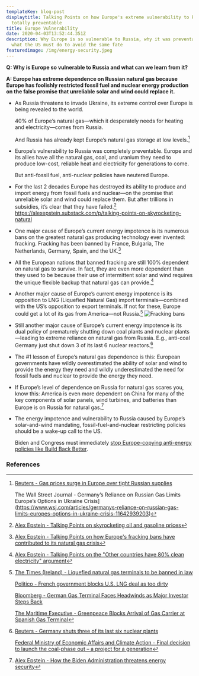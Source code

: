 ```yaml
---
templateKey: blog-post
displaytitle: Talking Points on how Europe's extreme vulnerability to Russia was
  totally preventable
title: Europe Vulnerability
date: 2020-04-03T13:52:44.351Z
description: Why Europe is so vulnerable to Russia, why it was preventable, and
  what the US must do to avoid the same fate
featuredimage: /img/energy-security.jpeg
---
```

**Q: Why is Europe so vulnerable to Russia and what can we learn from it?**

**A: Europe has extreme dependence on Russian natural gas because Europe has foolishly restricted fossil fuel and nuclear energy production on the false promise that unreliable solar and wind could replace it.**

- ​​As Russia threatens to invade Ukraine, its extreme control over Europe is being revealed to the world.

    40% of Europe’s natural gas—which it desperately needs for heating and electricity—comes from Russia.

    And Russia has already kept Europe’s natural gas storage at low levels.[^1]

- Europe’s vulnerability to Russia was completely preventable. Europe and its allies have all the natural gas, coal, and uranium they need to produce low-cost, reliable heat and electricity for generations to come.

    But anti-fossil fuel, anti-nuclear policies have neutered Europe.

- For the last 2 decades Europe has destroyed its ability to produce and import energy from fossil fuels and nuclear—on the promise that unreliable solar and wind could replace them. But after trillions in subsidies, it’s clear that they have failed.[^2]
https://alexepstein.substack.com/p/talking-points-on-skyrocketing-natural

- One major cause of Europe’s current energy impotence is its numerous bans on the greatest natural gas producing technology ever invented: fracking. Fracking has been banned by France, Bulgaria, The Netherlands, Germany, Spain, and the UK.[^3]

- All the European nations that banned fracking are still 100% dependent on natural gas to survive. In fact, they are even more dependent than they used to be because their use of intermittent solar and wind requires the unique flexible backup that natural gas can provide.[^4]

- Another major cause of Europe’s current energy impotence is its opposition to LNG (Liquefied Natural Gas) import terminals—combined with the US’s opposition to export terminals. If not for these, Europe could get a lot of its gas from America—not Russia.[^5]
![Fracking bans](/img/fracking-bans.jpeg)

- Still another major cause of Europe’s current energy impotence is its dual policy of prematurely shutting down coal plants and nuclear plants—leading to extreme reliance on natural gas from Russia. E.g., anti-coal Germany just shut down 3 of its last 6 nuclear reactors.[^6]

- The #1 lesson of Europe’s natural gas dependence is this: European governments have wildly overestimated the ability of solar and wind to provide the energy they need and wildly underestimated the need for fossil fuels and nuclear to provide the energy they need.

- If Europe’s level of dependence on Russia for natural gas scares you, know this: America is even more dependent on China for many of the key components of solar panels, wind turbines, and batteries than Europe is on Russia for natural gas.[^7]

- The energy impotence and vulnerability to Russia caused by Europe’s solar-and-wind mandating, fossil-fuel-and-nuclear restricting policies should be a wake-up call to the US.

    Biden and Congress must immediately [stop Europe-copying anti-energy policies like Build Back Better](https://alexepstein.substack.com/p/intellectual-ammunition-to-keep-build).


### References

[^1]:
    [Reuters - Gas prices surge in Europe over tight Russian supplies](https://www.reuters.com/markets/commodities/gas-flows-eastward-via-russian-yamal-pipeline-jump-2022-01-04/)

    The Wall Street Journal - Germany’s Reliance on Russian Gas Limits Europe’s Options in Ukraine Crisis](https://www.wsj.com/articles/germanys-reliance-on-russian-gas-limits-europes-options-in-ukraine-crisis-11642939203)

[^2]: [Alex Epstein - Talking Points on skyrocketing oil and gasoline prices](https://alexepstein.substack.com/p/talking-points-on-skyrocketing-oil)

[^3]: [Alex Epstein - Talking Points on how Europe's fracking bans have contributed to its natural gas crisis](https://alexepstein.substack.com/p/talking-points-on-how-europes-fracking)

[^4]: [Alex Epstein - Talking Points on the "Other countries have 80% clean electricity" argument](https://alexepstein.substack.com/p/talking-points-on-the-other-countries)

[^5]:
    [The Times (Ireland) - Liquefied natural gas terminals to be banned in law](https://www.thetimes.co.uk/article/liquefied-natural-gas-terminals-to-be-banned-in-law-53xj7x8rx)

    [Politico - French government blocks U.S. LNG deal as too dirty](https://www.politico.com/news/2020/10/21/french-government-blocks-lng-deal-431028)

    [Bloomberg - German Gas Terminal Faces Headwinds as Major Investor Steps Back](https://www.bloomberg.com/news/articles/2021-12-30/german-lng-terminal-faces-headwinds-as-major-investor-steps-back)

    [The Maritime Executive - Greenpeace Blocks Arrival of Gas Carrier at Spanish Gas Terminal](https://www.maritime-executive.com/article/greenpeace-blocks-arrival-of-gas-carrier-to-spanish-gas-terminal)

[^6]:
    [Reuters - Germany shuts three of its last six nuclear plants](https://www.reuters.com/markets/commodities/germany-shuts-three-its-last-six-nuclear-plants-2022-01-01/)

    [Federal Ministry of Economic Affairs and Climate Action - Final decision to launch the coal-phase out – a project for a generation](https://www.bmwi.de/Redaktion/EN/Pressemitteilungen/2020/20200703-final-decision-to-launch-the-coal-phase-out.html)

[^7]: [Alex Epstein - How the Biden Administration threatens energy security](https://energytalkingpoints.com/biden-energy-security/)